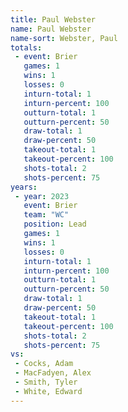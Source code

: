 ```yaml
---
title: Paul Webster
name: Paul Webster
name-sort: Webster, Paul
totals:
 - event: Brier
   games: 1
   wins: 1
   losses: 0
   inturn-total: 1
   inturn-percent: 100
   outturn-total: 1
   outturn-percent: 50
   draw-total: 1
   draw-percent: 50
   takeout-total: 1
   takeout-percent: 100
   shots-total: 2
   shots-percent: 75
years:
 - year: 2023
   event: Brier
   team: "WC"
   position: Lead
   games: 1
   wins: 1
   losses: 0
   inturn-total: 1
   inturn-percent: 100
   outturn-total: 1
   outturn-percent: 50
   draw-total: 1
   draw-percent: 50
   takeout-total: 1
   takeout-percent: 100
   shots-total: 2
   shots-percent: 75
vs:
 - Cocks, Adam
 - MacFadyen, Alex
 - Smith, Tyler
 - White, Edward
---
```

